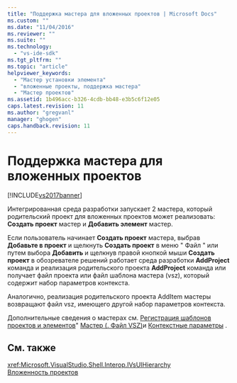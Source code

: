 ```yaml
---
title: "Поддержка мастера для вложенных проектов | Microsoft Docs"
ms.custom: ""
ms.date: "11/04/2016"
ms.reviewer: ""
ms.suite: ""
ms.technology: 
  - "vs-ide-sdk"
ms.tgt_pltfrm: ""
ms.topic: "article"
helpviewer_keywords: 
  - "Мастер установки элемента"
  - "вложенные проекты, поддержка мастера"
  - "Мастер проектов"
ms.assetid: 1b496acc-b326-4cdb-bb48-e3b5c6f12e05
caps.latest.revision: 11
ms.author: "gregvanl"
manager: "ghogen"
caps.handback.revision: 11
---
```

# Поддержка мастера для вложенных проектов
[!INCLUDE[vs2017banner](../../code-quality/includes/vs2017banner.md)]

Интегрированная среда разработки запускает 2 мастера, который родительский проект для вложенных проектов может реализовать:  **Создать проект** мастер и  **Добавить элемент** мастер.  
  
 Если пользователь начинает **Создать проект** мастера, выбрав  **Добавьте в проект** и щелкнуть  **Создать проект** в меню " Файл " или путем выбора  **Добавить** и щелкнув правой кнопкой мыши  **Создать проект** в обозревателе решений работает среда разработки  **AddProject** команда и реализация родительского проекта   **AddProject** команда или получает файл проекта или файл шаблона мастера \(vsz\), который содержит набор параметров контекста.  
  
 Аналогично, реализация родительского проекта AddItem мастеры возвращают файл vsz, имеющего другой набор параметров контекста.  
  
 Дополнительные сведения о мастерах см. [Регистрация шаблонов проектов и элементов](../../extensibility/internals/registering-project-and-item-templates.md)"  [Мастер \(. Файл VSZ\)](../../extensibility/internals/wizard-dot-vsz-file.md)и  [Контекстные параметры](../../extensibility/internals/context-parameters.md) .  
  
## См. также  
 <xref:Microsoft.VisualStudio.Shell.Interop.IVsUIHierarchy>   
 [Вложенность проектов](../../extensibility/internals/nesting-projects.md)
